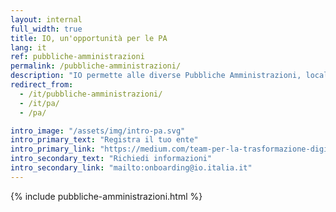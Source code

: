 ```yaml
---
layout: internal
full_width: true
title: IO, un'opportunità per le PA
lang: it
ref: pubbliche-amministrazioni
permalink: /pubbliche-amministrazioni/
description: "IO permette alle diverse Pubbliche Amministrazioni, locali o nazionali, di raccogliere tutti i servizi, le comunicazioni e i documenti in un unico luogo e di interfacciarsi in modo semplice, rapido e sicuro con i cittadini."
redirect_from:
  - /it/pubbliche-amministrazioni/
  - /it/pa/
  - /pa/

intro_image: "/assets/img/intro-pa.svg"
intro_primary_text: "Registra il tuo ente"
intro_primary_link: "https://medium.com/team-per-la-trasformazione-digitale/progetto-io-guida-per-gli-enti-pubblici-integrazione-servizi-pubblica-amministrazione-smartphone-cittadini-f290306a611a"
intro_secondary_text: "Richiedi informazioni"
intro_secondary_link: "mailto:onboarding@io.italia.it"
---
```


{% include pubbliche-amministrazioni.html %}
